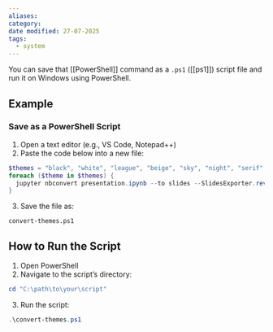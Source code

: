 ```yaml
---
aliases: 
category: 
date modified: 27-07-2025
tags:
  - system
---
```

You can save that [[PowerShell]] command as a `.ps1` ([[ps1]]) script file and run it on Windows using PowerShell.
## Example
### Save as a PowerShell Script

1. Open a text editor (e.g., VS Code, Notepad++)
2. Paste the code below into a new file:
```powershell
$themes = "black", "white", "league", "beige", "sky", "night", "serif", "simple", "solarized", "blood", "moon"
foreach ($theme in $themes) {
  jupyter nbconvert presentation.ipynb --to slides --SlidesExporter.reveal_theme=$theme --output "presentation_$theme"
}
```
3. Save the file as:
```
convert-themes.ps1
```

## How to Run the Script

1. Open PowerShell
2. Navigate to the script’s directory:
```powershell
cd "C:\path\to\your\script"
```
3. Run the script:
```powershell
.\convert-themes.ps1
```